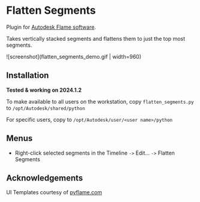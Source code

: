 # Flatten Segments

Plugin for [Autodesk Flame software](http://www.autodesk.com/products/flame).

Takes vertically stacked segments and flattens them to just the top most segments.

![screenshot](flatten_segments_demo.gif | width=960)

## Installation
**Tested & working on 2024.1.2**

To make available to all users on the workstation, copy `flatten_segments.py` to `/opt/Autodesk/shared/python`

For specific users, copy to `/opt/Autodesk/user/<user name>/python`

## Menus
- Right-click selected segments in the Timeline `->` Edit... `->` Flatten Segments

## Acknowledgements
UI Templates courtesy of [pyflame.com](http://www.pyflame.com)
